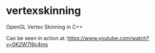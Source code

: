 # vertexskinning
OpenGL Vertex Skinning in C++

Can be seen in action at: https://www.youtube.com/watch?v=0K2W7I9c4ms
